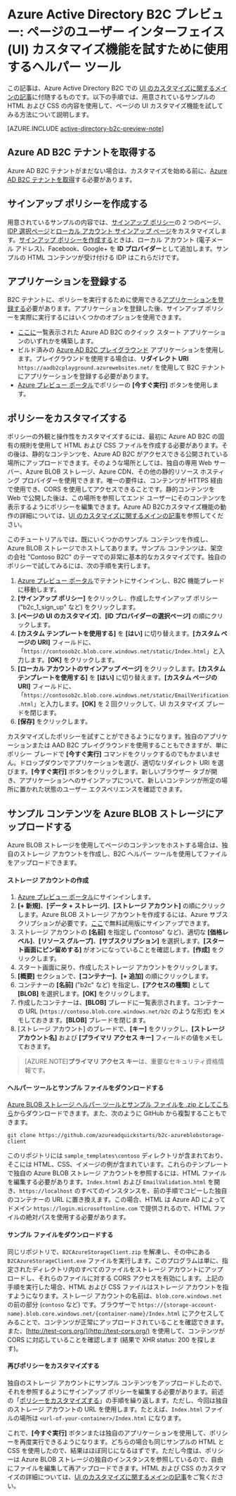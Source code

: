 <properties
	pageTitle="Azure Active Directory B2C プレビュー: ページの UI カスタマイズ ヘルパー ツール | Microsoft Azure"
	description="Azure Active Directory B2C のページの UI カスタマイズ機能を試すために使用するヘルパー ツール"
	services="active-directory-b2c"
	documentationCenter=""
	authors="swkrish"
	manager="msmbaldwin"
	editor="curtand"/>

<tags
	ms.service="active-directory-b2c"
	ms.workload="identity"
	ms.tgt_pltfrm="na"
	ms.devlang="na"
	ms.topic="article"
	ms.date="10/08/2015"
	ms.author="swkrish"/>

# Azure Active Directory B2C プレビュー: ページのユーザー インターフェイス (UI) カスタマイズ機能を試すために使用するヘルパー ツール

この記事は、Azure Active Directory B2C での [UI のカスタマイズに関するメインの記事](active-directory-b2c-reference-ui-customization.md)に付随するものです。以下の手順では、用意されているサンプルの HTML および CSS の内容を使用して、ページの UI カスタマイズ機能を試してみる方法について説明します。

[AZURE.INCLUDE [active-directory-b2c-preview-note](../../includes/active-directory-b2c-preview-note.md)]

## Azure AD B2C テナントを取得する

Azure AD B2C テナントがまだない場合は、カスタマイズを始める前に、[Azure AD B2C テナントを取得](active-directory-b2c-get-started.md)する必要があります。

## サインアップ ポリシーを作成する

用意されているサンプルの内容では、[サインアップ ポリシー](active-directory-b2c-reference-policies.md#how-to-create-a-sign-up-policy)の 2 つのページ、[IDP 選択ページ](active-directory-b2c-reference-ui-customization.md#identity-provider-selection-page)と[ローカル アカウント サインアップ ページ](active-directory-b2c-reference-ui-customization.md#local-account-sign-up-page)をカスタマイズします。[サインアップ ポリシーを作成する](active-directory-b2c-reference-policies.md#how-to-create-a-sign-up-policy)ときは、ローカル アカウント (電子メール アドレス)、Facebook、Google+ を **ID プロバイダー**として追加します。サンプルの HTML コンテンツが受け付ける IDP はこれらだけです。

## アプリケーションを登録する

B2C テナントに、ポリシーを実行するために使用できる[アプリケーションを登録する](active-directory-b2c-app-registration.md)必要があります。アプリケーションを登録した後、サインアップ ポリシーを実際に実行するにはいくつかのオプションを使用できます。

- [ここに](active-directory-b2c-overview.md#getting-started)一覧表示された Azure AD B2C のクイック スタート アプリケーションのいずれかを構築します。
- ビルド済みの [Azure AD B2C プレイグラウンド](https://aadb2cplayground.azurewebsites.net) アプリケーションを使用します。プレイグラウンドを使用する場合は、**リダイレクト URI** `https://aadb2cplayground.azurewebsites.net/` を使用して B2C テナントにアプリケーションを登録する必要があります。
- [Azure プレビュー ポータル](https://portal.azure.com)でポリシーの **[今すぐ実行]** ボタンを使用します。

## ポリシーをカスタマイズする

ポリシーの外観と操作性をカスタマイズするには、最初に Azure AD B2C の固有の規則を使用して HTML および CSS ファイルを作成する必要があります。その後は、静的なコンテンツを、Azure AD B2C がアクセスできる公開されている場所にアップロードできます。そのような場所としては、独自の専用 Web サーバー、Azure BLOB ストレージ、Azure CDN、その他の静的リソース ホスティング プロバイダーを使用できます。唯一の要件は、コンテンツが HTTPS 経由で使用でき、CORS を使用してアクセスできることです。静的コンテンツを Web で公開した後は、この場所を参照してエンド ユーザーにそのコンテンツを表示するようにポリシーを編集できます。Azure AD B2Cカスタマイズ機能の動作の詳細については、[UI のカスタマイズに関するメインの記事](active-directory-b2c-reference-ui-customization.md)を参照してください。

このチュートリアルでは、既にいくつかのサンプル コンテンツを作成し、Azure BLOB ストレージでホストしてあります。サンプル コンテンツは、架空の会社 "Contoso B2C" のテーマでの非常に基本的なカスタマイズです。独自のポリシーで試してみるには、次の手順を実行します。

1. [Azure プレビュー ポータル](https://portal.azure.com)でテナントにサインインし、B2C 機能ブレードに移動します。
2. **[サインアップ ポリシー]** をクリックし、作成したサインアップ ポリシー ("b2c\_1\_sign\_up" など) をクリックします。
3. **[ページの UI のカスタマイズ]**、**[ID プロバイダーの選択ページ]** の順にクリックします。
4. **[カスタム テンプレートを使用する]** を **[はい]** に切り替えます。**[カスタム ページの URI]** フィールドに、「`https://contosob2c.blob.core.windows.net/static/Index.html`」と入力します。**[OK]** をクリックします。
5. **[ローカル アカウントのサインアップ ページ]** をクリックします。**[カスタム テンプレートを使用する]** を **[はい]** に切り替えます。**[カスタム ページの URI]** フィールドに、「`https://contosob2c.blob.core.windows.net/static/EmailVerification.html`」と入力します。**[OK]** を 2 回クリックして、UI カスタマイズ ブレードを閉じます。
6. **[保存]** をクリックします。

カスタマイズしたポリシーを試すことができるようになります。独自のアプリケーションまたは AAD B2C プレイグラウンドを使用することもできますが、単にポリシー ブレードで **[今すぐ実行]** コマンドをクリックするのでもかまいません。ドロップダウンでアプリケーションを選び、適切なリダイレクト URI を選びます。**[今すぐ実行]** ボタンをクリックします。新しいブラウザー タブが開き、アプリケーションへのサインアップについて、新しいコンテンツが所定の場所に置かれた状態のユーザー エクスペリエンスを確認できます。

## サンプル コンテンツを Azure BLOB ストレージにアップロードする

Azure BLOB ストレージを使用してページのコンテンツをホストする場合は、独自のストレージ アカウントを作成し、B2C ヘルパー ツールを使用してファイルをアップロードできます。

#### ストレージ アカウントの作成

1. [Azure プレビュー ポータル](https://portal.azure.com/)にサインインします。
2. **[+ 新規]**、**[データ + ストレージ]**、**[ストレージ アカウント]** の順にクリックします。Azure BLOB ストレージ アカウントを作成するには、Azure サブスクリプションが必要です。[ここ](https://azure.microsoft.com/JA-JP/pricing/free-trial/)で無料試用版にサインアップできます。
3. ストレージ アカウントの **[名前]** を指定し ("contoso" など)、適切な **[価格レベル]**、**[リソース グループ]**、**[サブスクリプション]** を選択します。**[スタート画面にピン留めする]** がオンになっていることを確認します。**[作成]** をクリックします。
4. スタート画面に戻り、作成したストレージ アカウントをクリックします。
5. **[概要]** セクションで、**[コンテナー]**、**[+ 追加]** の順にクリックします。
6. コンテナーの **[名前]** ("b2c" など) を指定し、**[アクセスの種類]** として **[BLOB]** を選択します。**[OK]** をクリックします。
7. 作成したコンテナーは、**[BLOB]** ブレードに一覧表示されます。コンテナーの URL (`https://contoso.blob.core.windows.net/b2c` のような形式) をメモしておきます。**[BLOB]** ブレードを閉じます。
8. [ストレージ アカウント] のブレードで、**[キー]** をクリックし、**[ストレージ アカウント名]** および **[プライマリ アクセス キー]** フィールドの値をメモしておきます。

> [AZURE.NOTE]**プライマリ アクセス キー**は、重要なセキュリティ資格情報です。

#### ヘルパー ツールとサンプル ファイルをダウンロードする

[Azure BLOB ストレージ ヘルパー ツールとサンプル ファイルを .zip としてこちら](https://github.com/azureadquickstarts/b2c-azureblobstorage-client/archive/master.zip)からダウンロードできます。また、次のように GitHub から複製することもできます。

```
git clone https://github.com/azureadquickstarts/b2c-azureblobstorage-client
```

このリポジトリには `sample_templates\contoso` ディレクトリが含まれており、そこには HTML、CSS、イメージの例が含まれています。これらのテンプレートで独自の Azure BLOB ストレージ アカウントを参照するには、HTML ファイルを編集する必要があります。`Index.htnml` および `EmailValidation.html` を開き、`https://localhost` のすべてのインスタンスを、前の手順でコピーした独自のコンテナーの URL に置き換えます。この場合、HTML は Azure AD によってドメイン `https://login.microsoftonline.com` で提供されるので、HTML ファイルの絶対パスを使用する必要があります。

#### サンプル ファイルをダウンロードする

同じリポジトリで、`B2CAzureStorageClient.zip` を解凍し、その中にある `B2CAzureStorageClient.exe` ファイルを実行します。このプログラムは単に、指定されたディレクトリ内のすべてのファイルをストレージ アカウントにアップロードし、それらのファイルに対する CORS アクセスを有効にします。上記の手順を実行した場合、HTML および CSS ファイルはストレージ アカウントを指すようになります。ストレージ アカウントの名前は、`blob.core.windows.net` の前の部分 (`contoso` など) です。ブラウザーで `https://{storage-account-name}.blob.core.windows.net/{container-name}/Index.html` にアクセスしてみることで、コンテンツが正常にアップロードされていることを確認できます。また、[http://test-cors.org/](http://test-cors.org/) を使用して、コンテンツが CORS に対応していることを確認します (結果で XHR status: 200 を探します)。

#### 再びポリシーをカスタマイズする

独自のストレージ アカウントにサンプル コンテンツをアップロードしたので、それを参照するようにサインアップ ポリシーを編集する必要があります。前述の「[ポリシーをカスタマイズする](#customize-your-policy)」の手順を繰り返します。ただし、今回は独自のストレージ アカウントの URL を使用します。たとえば、`Index.html` ファイルの場所は `<url-of-your-container>/Index.html` になります。
        
これで、**[今すぐ実行]** ボタンまたは独自のアプリケーションを使用して、ポリシーを再度実行できるようになります。どちらの場合も同じサンプルの HTML と CSS を使用したので、結果はほぼ同じになるはずです。ただし今度は、ポリシーは Azure BLOB ストレージの独自のインスタンスを参照しているので、自由にファイルを編集して再アップロードできます。HTML および CSS のカスタマイズの詳細については、[UI のカスタマイズに関するメインの記事](active-directory-b2c-reference-ui-customization.md)をご覧ください。

<!---HONumber=Oct15_HO3-->
